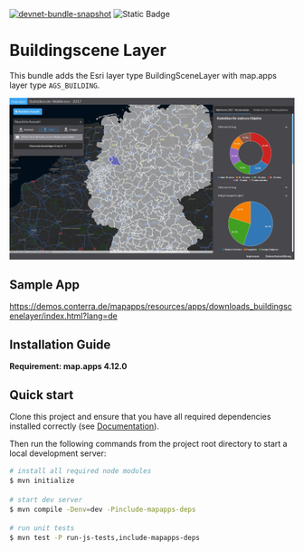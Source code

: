 [![devnet-bundle-snapshot](https://github.com/conterra/mapapps-layer-buildingscene/actions/workflows/devnet-bundle-snapshot.yml/badge.svg)](https://github.com/conterra/mapapps-layer-buildingscene/actions/workflows/devnet-bundle-snapshot.yml)
![Static Badge](https://img.shields.io/badge/tested_for_map.apps-4.17.0-%20?labelColor=%233E464F&color=%232FC050)
# Buildingscene Layer

This bundle adds the Esri layer type BuildingSceneLayer with map.apps layer type `AGS_BUILDING`.

![Screenshot App](https://github.com/conterra/mapapps-charting/blob/master/screenshot.JPG)

## Sample App
https://demos.conterra.de/mapapps/resources/apps/downloads_buildingscenelayer/index.html?lang=de

## Installation Guide
**Requirement: map.apps 4.12.0**

## Quick start

Clone this project and ensure that you have all required dependencies installed correctly (see [Documentation](https://docs.conterra.de/en/mapapps/latest/developersguide/getting-started/set-up-development-environment.html)).

Then run the following commands from the project root directory to start a local development server:

```bash
# install all required node modules
$ mvn initialize

# start dev server
$ mvn compile -Denv=dev -Pinclude-mapapps-deps

# run unit tests
$ mvn test -P run-js-tests,include-mapapps-deps
```
